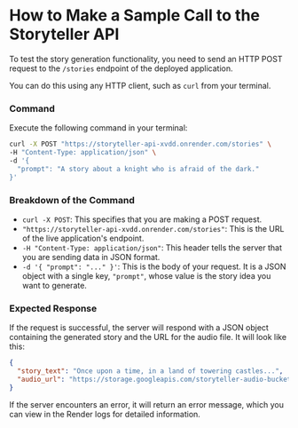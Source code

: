 # How to Make a Sample Call to the Storyteller API

To test the story generation functionality, you need to send an HTTP POST request to the `/stories` endpoint of the deployed application.

You can do this using any HTTP client, such as `curl` from your terminal.

### Command

Execute the following command in your terminal:

```bash
curl -X POST "https://storyteller-api-xvdd.onrender.com/stories" \
-H "Content-Type: application/json" \
-d '{
  "prompt": "A story about a knight who is afraid of the dark."
}'
```

### Breakdown of the Command

*   `curl -X POST`: This specifies that you are making a POST request.
*   `"https://storyteller-api-xvdd.onrender.com/stories"`: This is the URL of the live application's endpoint.
*   `-H "Content-Type: application/json"`: This header tells the server that you are sending data in JSON format.
*   `-d '{ "prompt": "..." }'`: This is the body of your request. It is a JSON object with a single key, `"prompt"`, whose value is the story idea you want to generate.

### Expected Response

If the request is successful, the server will respond with a JSON object containing the generated story and the URL for the audio file. It will look like this:

```json
{
  "story_text": "Once upon a time, in a land of towering castles...",
  "audio_url": "https://storage.googleapis.com/storyteller-audio-bucket-mblevin/story-some-unique-id.mp3"
}
```

If the server encounters an error, it will return an error message, which you can view in the Render logs for detailed information.
